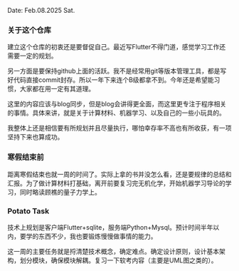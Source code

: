 
Date: Feb.08.2025 Sat.

### 关于这个仓库
建立这个仓库的初衷还是要督促自己。最近写Flutter不得门道，感觉学习工作还需要一定的规划。

另一方面是要保持github上面的活跃。我不是经常用git等版本管理工具，都是写好代码直接commit封存。所以一年下来连个B级都拿不到。今年还是希望能习惯，大家都在用一定有其道理。

这里的内容应该与blog同步，但是blog会讲得更全面，而这里更专注于程序相关的事情。具体来讲，就是关于计算材料、机器学习、以及自己的一些小玩具的。

我整体上还是相信要有所规划并且尽量执行，哪怕幸存率不高也有所收获，有一项坚持下来也算成功。
### 寒假结束前
距离寒假结束也就一周的时间了。实际上拿的书并没怎么看，还是要规律的总结和汇报。为了做计算材料打基础，离开前要复习完无机化学，开始机器学习导论的学习，同时略读顾樵的量子力学上。

### Potato Task
技术上规划是客户端Flutter+sqlite，服务端Python+Mysql。预计时间半年以内，要学的东西不少，我也要锻炼慢慢做事情的能力。

这一周的主要任务就是捋清楚技术概念，确定难点。确定设计原则，设计基本架构，划分模块，确保模块解耦。复习一下软考内容（主要是UML图之类的）。
